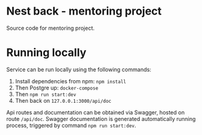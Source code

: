 # Nest back - mentoring project

Source code for mentoring project.

# Running locally

Service can be run locally using the following commands:

1. Install dependencies from npm: `npm install`
2. Then Postgre up: `docker-compose`
3. Then `npm run start:dev`
4. Then back on `127.0.0.1:3000/api/doc`

Api routes and documentation can be obtained via Swagger, hosted on route `/api/doc`. Swagger documentation is generated automatically running process, triggered by command `npm run start:dev`.
